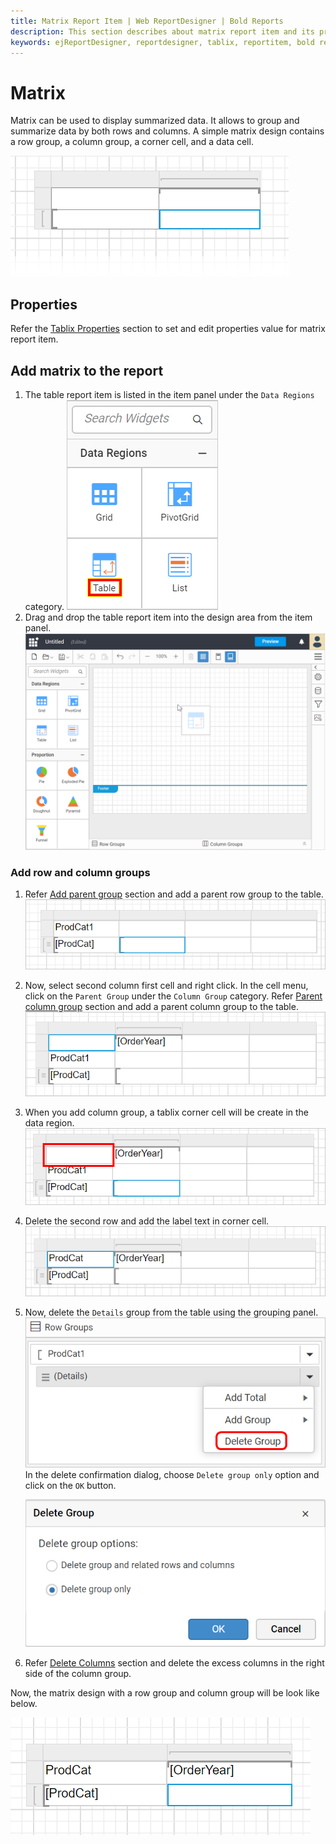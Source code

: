 ```yaml
---
title: Matrix Report Item | Web ReportDesigner | Bold Reports
description: This section describes about matrix report item and its properties to design a report using matrix in Bold Report Designer
keywords: ejReportDesigner, reportdesigner, tablix, reportitem, bold reports, documentation, help, ej, user guide, demo, samples, bold reports, bold reporting
---
```


# Matrix

Matrix can be used to display summarized data. It allows to group and summarize data by both rows and columns. A simple matrix design contains a row group, a column group, a corner cell, and a data cell.

![Matrix simple design](/static/assets/on-premise/images/report-designer/report-items/matrix/initial-matrix-design.png)

## Properties

Refer the [Tablix Properties](/on-premise/report-designer/report-items/tablix/) section to set and edit properties value for matrix report item.

## Add matrix to the report

1. The table report item is listed in the item panel under the `Data Regions` category.
![Tablix listed in item panel](/static/assets/on-premise/images/report-designer/report-items/tablix/item-panel-view.png)
2. Drag and drop the table report item into the design area from the item panel.
![Drag and drop tablix report item into design area](/static/assets/on-premise/images/report-designer/report-items/tablix/drag-and-drop-table.png)

### Add row and column groups

1. Refer [Add parent group](/on-premise/report-designer/report-items/tablix/insert-or-delete-a-row-group-ssrs/#parent-row-group) section and add a parent row group to the table.
![Matrix simple design](/static/assets/on-premise/images/report-designer/report-items/matrix/add-row-group.png)
2. Now, select second column first cell and right click. In the cell menu, click on the `Parent Group` under the `Column Group` category. Refer [Parent column group](/on-premise/report-designer/report-items/tablix/insert-or-delete-a-column-group-ssrs/#parent-column-group) section and add a parent column group to the table.
![Matrix simple design](/static/assets/on-premise/images/report-designer/report-items/matrix/create-column-group.png)
3. When you add column group, a tablix corner cell will be create in the data region.
![Matrix simple design](/static/assets/on-premise/images/report-designer/report-items/matrix/corner-cell.png)
4. Delete the second row and add the label text in corner cell.
![Matrix simple design](/static/assets/on-premise/images/report-designer/report-items/matrix/add-lable-in-corner-cell.png)
5. Now, delete the `Details` group from the table using the grouping panel.
![Matrix simple design](/static/assets/on-premise/images/report-designer/report-items/matrix/delete-details-group.png)
In the delete confirmation dialog, choose `Delete group only` option and click on the `OK` button.

    ![Matrix simple design](/static/assets/on-premise/images/report-designer/report-items/matrix/delete-group-confirmation.png)
6. Refer [Delete Columns](/on-premise/report-designer/report-items/tablix/insert-or-delete-a-column-ssrs/#delete-a-column) section and delete the excess columns in the right side of the column group.

Now, the matrix design with a row group and column group will be look like below.

![Matrix simple design](/static/assets/on-premise/images/report-designer/report-items/matrix/basic-design.png)